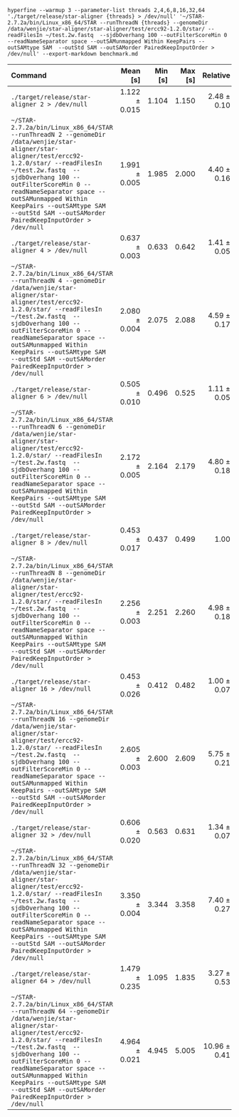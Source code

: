 ```shell
hyperfine --warmup 3 --parameter-list threads 2,4,6,8,16,32,64 './target/release/star-aligner {threads} > /dev/null' '~/STAR-2.7.2a/bin/Linux_x86_64/STAR --runThreadN {threads} --genomeDir /data/wenjie/star-aligner/star-aligner/test/ercc92-1.2.0/star/ --readFilesIn ~/test.2w.fastq  --sjdbOverhang 100 --outFilterScoreMin 0 --readNameSeparator space --outSAMunmapped Within KeepPairs --outSAMtype SAM  --outStd SAM --outSAMorder PairedKeepInputOrder > /dev/null' --export-markdown benchmark.md
```

| Command | Mean [s] | Min [s] | Max [s] | Relative |
|:---|---:|---:|---:|---:|
| `./target/release/star-aligner 2 > /dev/null` | 1.122 ± 0.015 | 1.104 | 1.150 | 2.48 ± 0.10 |
| `~/STAR-2.7.2a/bin/Linux_x86_64/STAR --runThreadN 2 --genomeDir /data/wenjie/star-aligner/star-aligner/test/ercc92-1.2.0/star/ --readFilesIn ~/test.2w.fastq  --sjdbOverhang 100 --outFilterScoreMin 0 --readNameSeparator space --outSAMunmapped Within KeepPairs --outSAMtype SAM  --outStd SAM --outSAMorder PairedKeepInputOrder > /dev/null` | 1.991 ± 0.005 | 1.985 | 2.000 | 4.40 ± 0.16 |
| `./target/release/star-aligner 4 > /dev/null` | 0.637 ± 0.003 | 0.633 | 0.642 | 1.41 ± 0.05 |
| `~/STAR-2.7.2a/bin/Linux_x86_64/STAR --runThreadN 4 --genomeDir /data/wenjie/star-aligner/star-aligner/test/ercc92-1.2.0/star/ --readFilesIn ~/test.2w.fastq  --sjdbOverhang 100 --outFilterScoreMin 0 --readNameSeparator space --outSAMunmapped Within KeepPairs --outSAMtype SAM  --outStd SAM --outSAMorder PairedKeepInputOrder > /dev/null` | 2.080 ± 0.004 | 2.075 | 2.088 | 4.59 ± 0.17 |
| `./target/release/star-aligner 6 > /dev/null` | 0.505 ± 0.010 | 0.496 | 0.525 | 1.11 ± 0.05 |
| `~/STAR-2.7.2a/bin/Linux_x86_64/STAR --runThreadN 6 --genomeDir /data/wenjie/star-aligner/star-aligner/test/ercc92-1.2.0/star/ --readFilesIn ~/test.2w.fastq  --sjdbOverhang 100 --outFilterScoreMin 0 --readNameSeparator space --outSAMunmapped Within KeepPairs --outSAMtype SAM  --outStd SAM --outSAMorder PairedKeepInputOrder > /dev/null` | 2.172 ± 0.005 | 2.164 | 2.179 | 4.80 ± 0.18 |
| `./target/release/star-aligner 8 > /dev/null` | 0.453 ± 0.017 | 0.437 | 0.499 | 1.00 |
| `~/STAR-2.7.2a/bin/Linux_x86_64/STAR --runThreadN 8 --genomeDir /data/wenjie/star-aligner/star-aligner/test/ercc92-1.2.0/star/ --readFilesIn ~/test.2w.fastq  --sjdbOverhang 100 --outFilterScoreMin 0 --readNameSeparator space --outSAMunmapped Within KeepPairs --outSAMtype SAM  --outStd SAM --outSAMorder PairedKeepInputOrder > /dev/null` | 2.256 ± 0.003 | 2.251 | 2.260 | 4.98 ± 0.18 |
| `./target/release/star-aligner 16 > /dev/null` | 0.453 ± 0.026 | 0.412 | 0.482 | 1.00 ± 0.07 |
| `~/STAR-2.7.2a/bin/Linux_x86_64/STAR --runThreadN 16 --genomeDir /data/wenjie/star-aligner/star-aligner/test/ercc92-1.2.0/star/ --readFilesIn ~/test.2w.fastq  --sjdbOverhang 100 --outFilterScoreMin 0 --readNameSeparator space --outSAMunmapped Within KeepPairs --outSAMtype SAM  --outStd SAM --outSAMorder PairedKeepInputOrder > /dev/null` | 2.605 ± 0.003 | 2.600 | 2.609 | 5.75 ± 0.21 |
| `./target/release/star-aligner 32 > /dev/null` | 0.606 ± 0.020 | 0.563 | 0.631 | 1.34 ± 0.07 |
| `~/STAR-2.7.2a/bin/Linux_x86_64/STAR --runThreadN 32 --genomeDir /data/wenjie/star-aligner/star-aligner/test/ercc92-1.2.0/star/ --readFilesIn ~/test.2w.fastq  --sjdbOverhang 100 --outFilterScoreMin 0 --readNameSeparator space --outSAMunmapped Within KeepPairs --outSAMtype SAM  --outStd SAM --outSAMorder PairedKeepInputOrder > /dev/null` | 3.350 ± 0.004 | 3.344 | 3.358 | 7.40 ± 0.27 |
| `./target/release/star-aligner 64 > /dev/null` | 1.479 ± 0.235 | 1.095 | 1.835 | 3.27 ± 0.53 |
| `~/STAR-2.7.2a/bin/Linux_x86_64/STAR --runThreadN 64 --genomeDir /data/wenjie/star-aligner/star-aligner/test/ercc92-1.2.0/star/ --readFilesIn ~/test.2w.fastq  --sjdbOverhang 100 --outFilterScoreMin 0 --readNameSeparator space --outSAMunmapped Within KeepPairs --outSAMtype SAM  --outStd SAM --outSAMorder PairedKeepInputOrder > /dev/null` | 4.964 ± 0.021 | 4.945 | 5.005 | 10.96 ± 0.41 |
